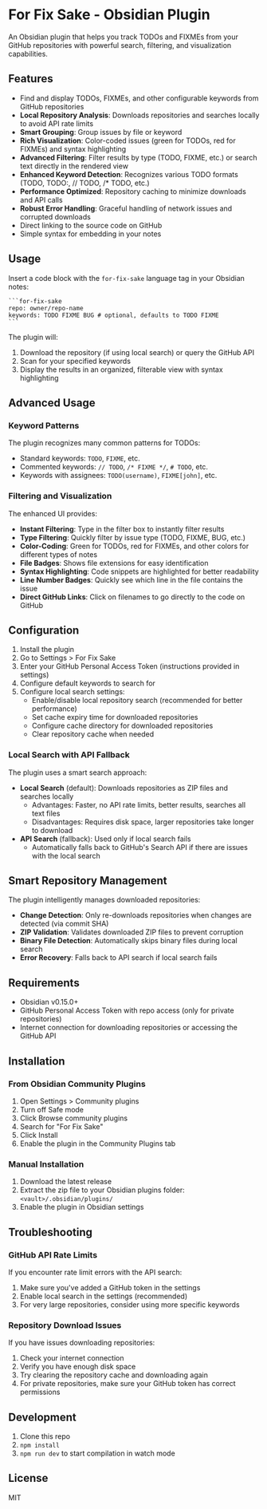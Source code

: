 # For Fix Sake - Obsidian Plugin

An Obsidian plugin that helps you track TODOs and FIXMEs from your GitHub repositories with powerful search, filtering, and visualization capabilities.

## Features

- Find and display TODOs, FIXMEs, and other configurable keywords from GitHub repositories
- **Local Repository Analysis**: Downloads repositories and searches locally to avoid API rate limits
- **Smart Grouping**: Group issues by file or keyword
- **Rich Visualization**: Color-coded issues (green for TODOs, red for FIXMEs) and syntax highlighting
- **Advanced Filtering**: Filter results by type (TODO, FIXME, etc.) or search text directly in the rendered view
- **Enhanced Keyword Detection**: Recognizes various TODO formats (TODO, TODO:, // TODO, /* TODO, etc.)
- **Performance Optimized**: Repository caching to minimize downloads and API calls
- **Robust Error Handling**: Graceful handling of network issues and corrupted downloads
- Direct linking to the source code on GitHub
- Simple syntax for embedding in your notes

## Usage

Insert a code block with the `for-fix-sake` language tag in your Obsidian notes:

````
```for-fix-sake
repo: owner/repo-name
keywords: TODO FIXME BUG # optional, defaults to TODO FIXME
```
````

The plugin will:
1. Download the repository (if using local search) or query the GitHub API
2. Scan for your specified keywords
3. Display the results in an organized, filterable view with syntax highlighting

## Advanced Usage

### Keyword Patterns

The plugin recognizes many common patterns for TODOs:
- Standard keywords: `TODO`, `FIXME`, etc.
- Commented keywords: `// TODO`, `/* FIXME */`, `# TODO`, etc.
- Keywords with assignees: `TODO(username)`, `FIXME[john]`, etc.

### Filtering and Visualization

The enhanced UI provides:
- **Instant Filtering**: Type in the filter box to instantly filter results
- **Type Filtering**: Quickly filter by issue type (TODO, FIXME, BUG, etc.)
- **Color-Coding**: Green for TODOs, red for FIXMEs, and other colors for different types of notes
- **File Badges**: Shows file extensions for easy identification
- **Syntax Highlighting**: Code snippets are highlighted for better readability
- **Line Number Badges**: Quickly see which line in the file contains the issue
- **Direct GitHub Links**: Click on filenames to go directly to the code on GitHub

## Configuration

1. Install the plugin
2. Go to Settings > For Fix Sake
3. Enter your GitHub Personal Access Token (instructions provided in settings)
4. Configure default keywords to search for
5. Configure local search settings:
   - Enable/disable local repository search (recommended for better performance)
   - Set cache expiry time for downloaded repositories
   - Configure cache directory for downloaded repositories
   - Clear repository cache when needed

### Local Search with API Fallback

The plugin uses a smart search approach:
- **Local Search** (default): Downloads repositories as ZIP files and searches locally
  - Advantages: Faster, no API rate limits, better results, searches all text files
  - Disadvantages: Requires disk space, larger repositories take longer to download
- **API Search** (fallback): Used only if local search fails
  - Automatically falls back to GitHub's Search API if there are issues with the local search

## Smart Repository Management

The plugin intelligently manages downloaded repositories:
- **Change Detection**: Only re-downloads repositories when changes are detected (via commit SHA)
- **ZIP Validation**: Validates downloaded ZIP files to prevent corruption
- **Binary File Detection**: Automatically skips binary files during local search
- **Error Recovery**: Falls back to API search if local search fails

## Requirements

- Obsidian v0.15.0+
- GitHub Personal Access Token with repo access (only for private repositories)
- Internet connection for downloading repositories or accessing the GitHub API

## Installation

### From Obsidian Community Plugins

1. Open Settings > Community plugins
2. Turn off Safe mode
3. Click Browse community plugins
4. Search for "For Fix Sake"
5. Click Install
6. Enable the plugin in the Community Plugins tab

### Manual Installation

1. Download the latest release
2. Extract the zip file to your Obsidian plugins folder: `<vault>/.obsidian/plugins/`
3. Enable the plugin in Obsidian settings

## Troubleshooting

### GitHub API Rate Limits

If you encounter rate limit errors with the API search:
1. Make sure you've added a GitHub token in the settings
2. Enable local search in the settings (recommended)
3. For very large repositories, consider using more specific keywords

### Repository Download Issues

If you have issues downloading repositories:
1. Check your internet connection
2. Verify you have enough disk space
3. Try clearing the repository cache and downloading again
4. For private repositories, make sure your GitHub token has correct permissions

## Development

1. Clone this repo
2. `npm install`
3. `npm run dev` to start compilation in watch mode

## License

MIT 